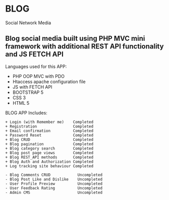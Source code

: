 # BLOG
Social Network Media

## Blog social media built using PHP MVC mini framework with additional REST API functionality and JS FETCH API

Languages used for this APP:
  - PHP OOP MVC with PDO
  - Htaccess apache configuration file
  - JS with FETCH API
  - BOOTSTRAP 5
  - CSS 3
  - HTML 5

BLOG APP Includes:
  ```dif
  + Login (with Remember me)    Completed
  + Registration                Completed
  + Email confirmation          Completed
  + Password Reset              Completed
  + Blog CRUD                   Completed
  + Blog pagination             Completed
  + Blog category search        Completed
  + Blog post page views        Completed
  + Blog REST_API methods       Completed
  + Blog Auth and Authorization Completed
  + Log tracking site behaviour Completed
  ```
  ```dif
  - Blog Comments CRUD            Uncompleted
  - Blog Post Like and Dislike    Uncompleted
  - User Profile Preview          Uncompleted
  - User Feedback Rating          Uncompleted
  - Admin CMS                     Uncompleted
  ```


